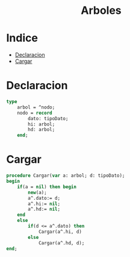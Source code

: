 <h1 align="center"> Arboles </h1>

Indice
=================

   * [Declaracion](Declaracion)
   * [Cargar](#Cargar)


Declaracion
===========
```pascal
type
    arbol = ^nodo;
    nodo = record
        dato: tipoDato;
        hi: arbol;
        hd: arbol;
    end;
```

Cargar
===========
``` pascal
procedure Cargar(var a: arbol; d: tipoDato);
begin
    if(a = nil) then begin
        new(a);
        a^.dato:= d;
        a^.hi:= nil;
        a^.hd:= nil;
    end
    else
        if(d <= a^.dato) then
            Cargar(a^.hi, d)
        else
            Cargar(a^.hd, d);
end;
```
